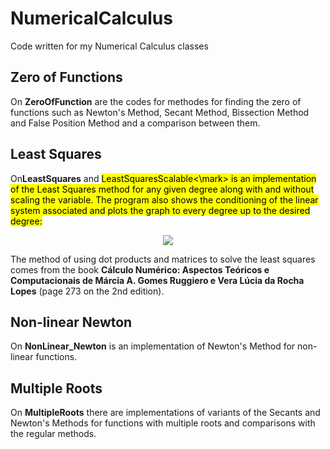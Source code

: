 # NumericalCalculus
Code written for my Numerical Calculus classes

## Zero of Functions
On **ZeroOfFunction** are the codes for methodes for finding the zero of functions such as Newton's Method, Secant Method,
Bissection Method and False Position Method and a comparison between them.

## Least Squares
On**LeastSquares** and <mark>LeastSquaresScalable<\mark> is an implementation of the Least Squares method for any given degree along with and without
scaling the variable. The program also shows the conditioning of the linear system associated and plots the graph to every degree up to the desired degree:

<p align="center">
  <img src="https://user-images.githubusercontent.com/122649765/232259617-783308b4-e457-458a-9784-6496ebcbf88b.png">
</p>

The method of using dot products and matrices to solve the least squares comes from the book <b>Cálculo Numérico: Aspectos Teóricos e Computacionais de Márcia A. Gomes Ruggiero e Vera Lúcia da Rocha Lopes</b> (page 273 on the 2nd edition).

## Non-linear Newton
On **NonLinear_Newton** is an implementation of Newton's Method for non-linear functions.

## Multiple Roots
On **MultipleRoots** there are implementations of variants of the Secants and Newton's Methods for functions with multiple roots and comparisons with the
regular methods.
